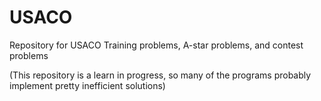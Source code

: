 # USACO
Repository for USACO Training problems, A-star problems, and contest problems

(This repository is a learn in progress, so many of the programs probably implement pretty inefficient solutions)
